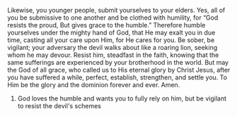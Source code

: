 Likewise, you younger people, submit yourselves to your elders. Yes, all of you be submissive to one another and be clothed with humility, for
“God resists the proud,
But gives grace to the humble.”
Therefore humble yourselves under the mighty hand of God, that He may exalt you in due time, casting all your care upon Him, for He cares for you.
Be sober, be vigilant; your adversary the devil walks about like a roaring lion, seeking whom he may devour. Resist him, steadfast in the faith, knowing that the same sufferings are experienced by your brotherhood in the world. But may the God of all grace, who called us to His eternal glory by Christ Jesus, after you have suffered a while, perfect, establish, strengthen, and settle you. To Him be the glory and the dominion forever and ever. Amen.

1. God loves the humble and wants you to fully rely on him, but be vigilant to resist the devil's schemes